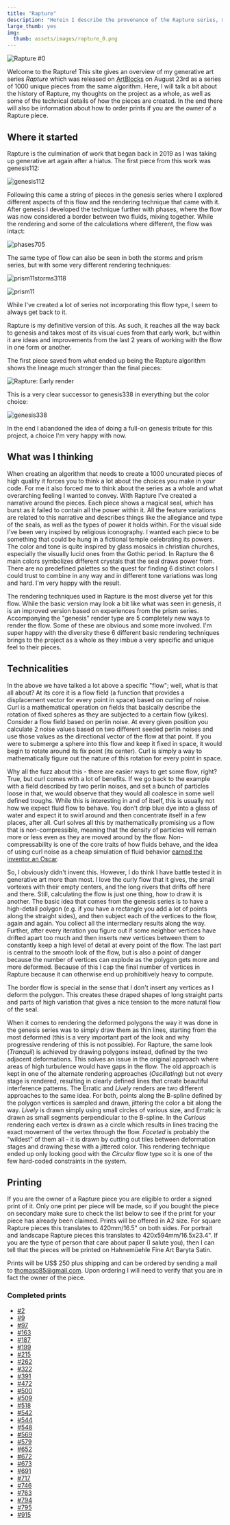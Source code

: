 ```yaml
---
title: "Rapture"
description: "Herein I describe the provenance of the Rapture series, my though process, and some technical details about how it is made."
large_thumb: yes
img:
  thumb: assets/images/rapture_0.png
---
```


![Rapture \#0](/assets/images/rapture_0.png)

Welcome to the Rapture! This site gives an overview of my generative art series *Rapture* which was released on [ArtBlocks](https://artblocks.io/project/141) on August 23rd as a series of 1000 unique pieces from the same algorithm. Here, I will talk a bit about the history of Rapture, my thoughts on the project as a whole, as well as some of the technical details of how the pieces are created. In the end there will also be information about how to order prints if you are the owner of a Rapture piece.

## Where it started

Rapture is the culmination of work that began back in 2019 as I was taking up generative art again after a hiatus. The first piece from this work was genesis112:

![genesis112](https://www.data-imaginist.com/art/005_genesis/genesis112_hu940eda6aa68a41b4b0a8e759d476cd8d_143478_0x1000_resize_box_2.png "genesis112")

Following this came a string of pieces in the genesis series where I explored different aspects of this flow and the rendering technique that came with it. After genesis I developed the technique further with phases, where the flow was now considered a border between two fluids, mixing together. While the rendering and some of the calculations where different, the flow was intact:

![phases705](https://www.data-imaginist.com/art/006_phases/phases705_hu248415ca3909e719104e1fbf6b6627e2_102556_0x1000_resize_box_2.png "phases705")

The same type of flow can also be seen in both the storms and prism series, but with some very different rendering techniques:

![![prism11](https://www.data-imaginist.com/art/009_prism/prism11_hu15289d2f1463b5da795637ea5a2d64b3_23591896_0x1000_resize_box_2.png "prism11")storms3118](https://www.data-imaginist.com/art/007_storms/storms3118_hub2dbdbce8d1d82a484ac168016d906aa_1838520_0x1000_resize_box_2.png "storms3118")

![prism11](https://www.data-imaginist.com/art/009_prism/prism11_hu15289d2f1463b5da795637ea5a2d64b3_23591896_0x1000_resize_box_2.png "prism11")

While I've created a lot of series not incorporating this flow type, I seem to always get back to it.

Rapture is my definitive version of this. As such, it reaches all the way back to genesis and takes most of its visual cues from that early work, but within it are ideas and improvements from the last 2 years of working with the flow in one form or another.

The first piece saved from what ended up being the Rapture algorithm shows the lineage much stronger than the final pieces:

![Rapture: Early render](/assets/images/rapture_first_save.png "Rapture: Early render")

This is a very clear successor to genesis338 in everything but the color choice:

![genesis338](https://www.data-imaginist.com/art/005_genesis/genesis338_hu19fc60717d90451585acb0fb6a565bcb_106689_0x1000_resize_box_2.png "genesis338")

In the end I abandoned the idea of doing a full-on genesis tribute for this project, a choice I'm very happy with now.

## What was I thinking

When creating an algorithm that needs to create a 1000 uncurated pieces of high quality it forces you to think a lot about the choices you make in your code. For me it also forced me to think about the series as a whole and what overarching feeling I wanted to convey. With Rapture I've created a narrative around the pieces. Each piece shows a magical seal, which has burst as it failed to contain all the power within it. All the feature variations are related to this narrative and describes things like the allegiance and type of the seals, as well as the types of power it holds within. For the visual side I've been very inspired by religious iconography. I wanted each piece to be something that could be hung in a fictional temple celebrating its powers. The color and tone is quite inspired by glass mosaics in christian churches, especially the visually lucid ones from the Gothic period. In Rapture the 6 main colors symbolizes different crystals that the seal draws power from. There are no predefined palettes so the quest for finding 6 distinct colors I could trust to combine in any way and in different tone variations was long and hard. I'm very happy with the result.

The rendering techniques used in Rapture is the most diverse yet for this flow. While the basic version may look a bit like what was seen in genesis, it is an improved version based on experiences from the prism series. Accompanying the "genesis" render type are 5 completely new ways to render the flow. Some of these are obvious and some more involved. I'm super happy with the diversity these 6 different basic rendering techniques brings to the project as a whole as they imbue a very specific and unique feel to their pieces.

## Technicalities

In the above we have talked a lot above a specific "flow"; well, what is that all about? At its core it is a flow field (a function that provides a displacement vector for every point in space) based on curling of noise. Curl is a mathematical operation on fields that basically describe the rotation of fixed spheres as they are subjected to a certain flow (yikes). Consider a flow field based on perlin noise. At every given position you calculate 2 noise values based on two different seeded perlin noises and use those values as the directional vector of the flow at that point. If you were to submerge a sphere into this flow and keep it fixed in space, it would begin to rotate around its fix point (its center). Curl is simply a way to mathematically figure out the nature of this rotation for every point in space.

Why all the fuzz about this - there are easier ways to get some flow, right? True, but curl comes with a lot of benefits. If we go back to the example with a field described by two perlin noises, and set a bunch of particles loose in that, we would observe that they would all coalesce in some well defined troughs. While this is interesting in and of itself, this is usually not how we expect fluid flow to behave. You don't drip blue dye into a glass of water and expect it to swirl around and then concentrate itself in a few places, after all. Curl solves all this by mathematically promising us a flow that is non-compressible, meaning that the density of particles will remain more or less even as they are moved around by the flow. Non-compressability is one of the core traits of how fluids behave, and the idea of using curl noise as a cheap simulation of fluid behavior [earned the inventor an Oscar](https://www.cs.ubc.ca/news/2015/02/robert-bridson-earns-sci-tech-oscar-bringing-real-world-simulations-hollywood).

So, I obviously didn't invent this. However, I do think I have battle tested it in generative art more than most. I love the curly flow that it gives, the small vortexes with their empty centers, and the long rivers that drifts off here and there. Still, calculating the flow is just one thing, how to draw it is another. The basic idea that comes from the genesis series is to have a high-detail polygon (e.g. if you have a rectangle you add a lot of points along the straight sides), and then subject each of the vertices to the flow, again and again. You collect all the intermediary results along the way. Further, after every iteration you figure out if some neighbor vertices have drifted apart too much and then inserts new vertices between them to constantly keep a high level of detail at every point of the flow. The last part is central to the smooth look of the flow, but is also a point of danger because the number of vertices can explode as the polygon gets more and more deformed. Because of this I cap the final number of vertices in Rapture because it can otherwise end up prohibitively heavy to compute.

The border flow is special in the sense that I don't insert any vertices as I deform the polygon. This creates these draped shapes of long straight parts and parts of high variation that gives a nice tension to the more natural flow of the seal.

When it comes to rendering the deformed polygons the way it was done in the genesis series was to simply draw them as thin lines, starting from the most deformed (this is a very important part of the look and why progressive rendering of this is not possible). For Rapture, the same look (*Tranquil*) is achieved by drawing polygons instead, defined by the two adjacent deformations. This solves an issue in the original approach where areas of high turbulence would have gaps in the flow. The old approach is kept in one of the alternate rendering approaches (*Oscillating*) but not every stage is rendered, resulting in clearly defined lines that create beautiful interference patterns. The Erratic and *Lively* renders are two different approaches to the same idea. For both, points along the B-spline defined by the polygon vertices is sampled and drawn, jittering the color a bit along the way. *Lively* is drawn simply using small circles of various size, and Erratic is drawn as small segments perpendicular to the B-spline. In the *Curious* rendering each vertex is drawn as a circle which results in lines tracing the exact movement of the vertex through the flow. *Faceted* is probably the "wildest" of them all - it is drawn by cutting out tiles between deformation stages and drawing these with a jittered color. This rendering technique ended up only looking good with the *Circular* flow type so it is one of the few hard-coded constraints in the system.

## Printing

If you are the owner of a Rapture piece you are eligible to order a signed print of it. Only one print per piece will be made, so if you bought the piece on secondary make sure to check the list below to see if the print for your piece has already been claimed. Prints will be offered in A2 size. For square Rapture pieces this translates to 420mm/16.5" on both sides. For portrait and landscape Rapture pieces this translates to 420x594mm/16.5x23.4". If you are the type of person that care about paper (I salute you), then I can tell that the pieces will be printed on Hahnemüehle Fine Art Baryta Satin.

Prints will be US$ 250 plus shipping and can be ordered by sending a mail to [thomasp85@gmail.com](mailto:thomasp85@gmail.com). Upon ordering I will need to verify that you are in fact the owner of the piece.

### Completed prints

- [#2](https://artblocks.io/token/14100002)
- [#9](https://artblocks.io/token/14100009)
- [#97](https://artblocks.io/token/141000097)
- [#163](https://artblocks.io/token/141000163)
- [#187](https://artblocks.io/token/141000187)
- [#199](https://artblocks.io/token/141000199)
- [#215](https://artblocks.io/token/141000215)
- [#262](https://artblocks.io/token/141000262)
- [#322](https://artblocks.io/token/141000322)
- [#391](https://artblocks.io/token/141000391)
- [#472](https://artblocks.io/token/141000472)
- [#500](https://artblocks.io/token/141000500)
- [#509](https://artblocks.io/token/141000509)
- [#518](https://artblocks.io/token/141000518)
- [#542](https://artblocks.io/token/141000542)
- [#544](https://artblocks.io/token/141000544)
- [#548](https://artblocks.io/token/141000548)
- [#569](https://artblocks.io/token/141000569)
- [#579](https://artblocks.io/token/141000579)
- [#652](https://artblocks.io/token/141000652)
- [#672](https://artblocks.io/token/141000672)
- [#673](https://artblocks.io/token/141000673)
- [#691](https://artblocks.io/token/141000691)
- [#717](https://artblocks.io/token/141000717)
- [#746](https://artblocks.io/token/141000746)
- [#763](https://artblocks.io/token/141000763)
- [#794](https://artblocks.io/token/141000794)
- [#795](https://artblocks.io/token/141000795)
- [#915](https://artblocks.io/token/141000915)
